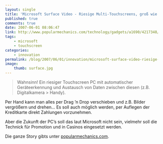 ```yaml
---
layout: single
title: 'Microsoft Surface Video - Riesige Multi-Touchscreens, groß wie ein Tisch'
published: true
comments: true
date: 2007-06-01 08:06:47
link: http://www.popularmechanics.com/technology/gadgets/a1690/4217348/
tags:
    - microsoft
    - touchscreen
categories:
    - innovation
permalink: /blog/2007/06/01/innovation/microsoft-surface-video-riesige-multi-touchscreens-gros-wie-ein-tisch
image:
    thumb: surface.jpg
---
```

> Wahnsinn! Ein riesiger Touchscreen PC mit automatischer Geräteerkennung und Austausch von Daten 
> zwischen diesen (z.B. Digitalkamera > Handy).


Per Hand kann man alles per Drag &#8217;n Drop verschieben und z.B. Bilder vergrößern und drehen&#8230;
 Es soll auch möglich werden, per Auflegen der Kreditkarte direkt Zahlungen vorzunehmen.

Aber die Zukunft der PC&#8217;s soll das laut Microsoft nicht sein, vielmehr soll die Technick für 
Promotion und in Casinos eingesetzt werden.

Die ganze Story gibts unter [popularmechanics.com][1].

 [1]: http://www.popularmechanics.com/technology/gadgets/a1690/4217348/ "Popularmechanics.com besuchen"